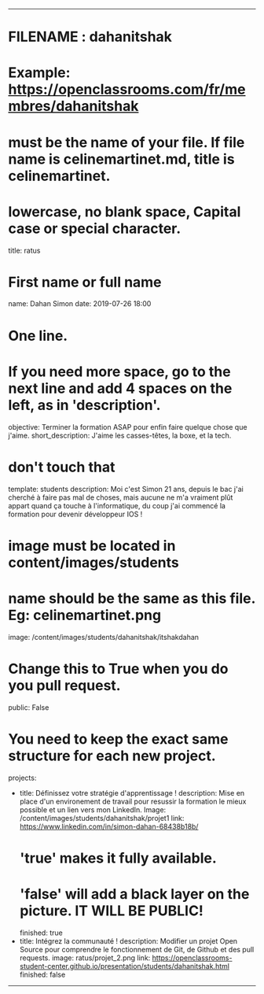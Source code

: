 ﻿---

# FILENAME : dahanitshak
# Example: https://openclassrooms.com/fr/membres/dahanitshak
# must be the name of your file. If file name is celinemartinet.md, title is celinemartinet.
# lowercase, no blank space, Capital case or special character.
title: ratus

# First name or full name
name: Dahan Simon
date: 2019-07-26 18:00

# One line.
# If you need more space, go to the next line and add 4 spaces on the left, as in 'description'.
objective: Terminer la formation ASAP pour enfin faire quelque chose que j'aime.
short_description: J'aime les casses-têtes, la boxe, et la tech.

# don't touch that
template: students
description:
    Moi c'est Simon 21 ans, depuis le bac j'ai cherché à faire pas mal de choses, 
    mais aucune ne m'a vraiment plût appart quand ça touche à l'informatique, du coup
    j'ai commencé la formation pour devenir développeur IOS !

# image must be located in content/images/students
# name should be the same as this file. Eg: celinemartinet.png
image: /content/images/students/dahanitshak/itshakdahan

# Change this to True when you do you pull request.
public: False

# You need to keep the exact same structure for each new project.
projects:
  - title: Définissez votre stratégie d'apprentissage !
    description: Mise en place d'un environement de travail pour resussir la formation le mieux possible et un lien vers mon LinkedIn.
    Image: /content/images/students/dahanitshak/projet1
    link: https://www.linkedin.com/in/simon-dahan-68438b18b/
    # 'true' makes it fully available.
    # 'false' will add a black layer on the picture. IT WILL BE PUBLIC!
    finished: true
  - title: Intégrez la communauté !
    description: Modifier un projet Open Source pour comprendre le fonctionnement de Git, de Github et des pull requests. 
    image: ratus/projet_2.png
    link: https://openclassrooms-student-center.github.io/presentation/students/dahanitshak.html
    finished: false
---

